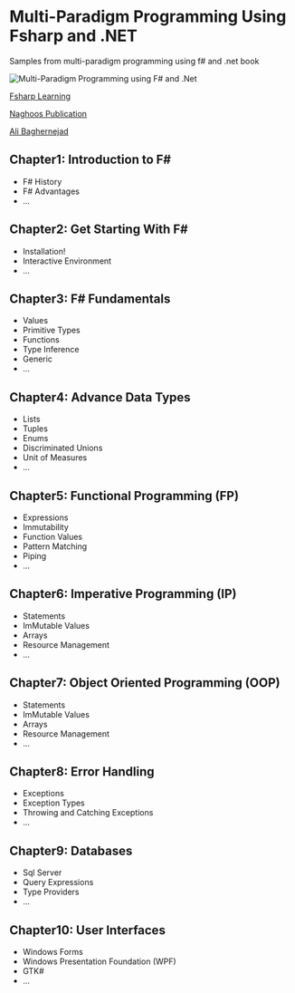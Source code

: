 # Multi-Paradigm Programming Using Fsharp and .NET
Samples from multi-paradigm programming using f# and .net book  

![Multi-Paradigm Programming using F# and .Net](http://baghernejad.ir/wp-content/uploads/2015/08/Fsharp-Book-218x300.jpg)  

[Fsharp Learning](http://fsharp.org/about/learning.html)

[Naghoos Publication](http://baghernejad.ir/blog/%DA%A9%D8%AA%D8%A7%D8%A8-%D8%A8%D8%B1%D9%86%D8%A7%D9%85%D9%87-%D9%86%D9%88%DB%8C%D8%B3%DB%8C-%D8%A8%D9%87-%D8%B2%D8%A8%D8%A7%D9%86-f-net/)

[Ali Baghernejad](http://www.baghernejad.ir)

## Chapter1: Introduction to F# 
- F# History 
- F# Advantages
- ...

## Chapter2: Get Starting With F#  
- Installation!
- Interactive Environment
- ...

## Chapter3: F# Fundamentals  
- Values
- Primitive Types
- Functions
- Type Inference
- Generic
- ...

## Chapter4: Advance Data Types
- Lists
- Tuples
- Enums
- Discriminated Unions
- Unit of Measures
- ...

## Chapter5: Functional Programming (FP)
- Expressions
- Immutability
- Function Values
- Pattern  Matching
- Piping
- ...

## Chapter6: Imperative Programming (IP)
- Statements
- ImMutable Values
- Arrays
- Resource Management
- ...

## Chapter7: Object Oriented Programming (OOP)
- Statements
- ImMutable Values
- Arrays
- Resource Management
- ...

## Chapter8: Error Handling
- Exceptions
- Exception Types
- Throwing and Catching Exceptions
- ...

## Chapter9: Databases
- Sql Server
- Query Expressions
- Type Providers
- ...

## Chapter10: User Interfaces
- Windows Forms
- Windows Presentation Foundation (WPF)
- GTK#
- ...
